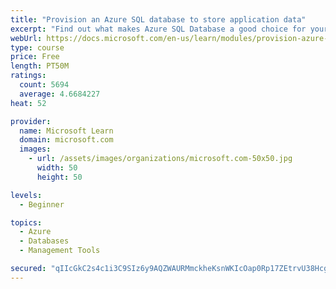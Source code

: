```yaml
---
title: "Provision an Azure SQL database to store application data"
excerpt: "Find out what makes Azure SQL Database a good choice for your relational database, how to create the database from the portal and connect with Azure Cloud Shell."
webUrl: https://docs.microsoft.com/en-us/learn/modules/provision-azure-sql-db/
type: course
price: Free
length: PT50M
ratings:
  count: 5694
  average: 4.6684227
heat: 52

provider:
  name: Microsoft Learn
  domain: microsoft.com
  images:
    - url: /assets/images/organizations/microsoft.com-50x50.jpg
      width: 50
      height: 50

levels:
  - Beginner

topics:
  - Azure
  - Databases
  - Management Tools

secured: "qIIcGkC2s4c1i3C9SIz6y9AQZWAURMmckheKsnWKIcOap0Rp17ZEtrvU38Hcg8uFLNnV/il41bTv/tkjFvMfpYdH87Ht8Ts81/34/5UaXiG88sldxB8f0IAjw6n40955OLvFHuRaoIgxk0N3W6e04SV/VZwy6szxiUhmEUr8MTCq0413EThUP4ELUTLRW6I9tK03m/ZoMRuIQCf/2joQZJ1hmgZojCZYMUYbIdUJx/Xxje1Ryucce121w156rS/gr81bwVxuegX7xFBLoE+MiCT5eGLLSUe9V4KoS77tQG/S/6IDmDeXagTjFbQiV4TzNDLS2hxCMtxpktiGQxmlvc8D9MZdWp1COnq/xDvdNPR/005sP0iVIKmL1iU64KEQv88QBUw4+mKE+VbV8ahLb3HENCJBY7rCTtwvIQSKQ2c=;xD+JO48YMKBy5BRUNBP4sA=="
---
```


